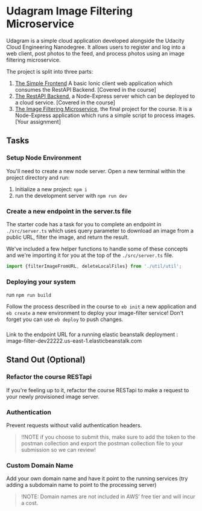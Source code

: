 # Udagram Image Filtering Microservice

Udagram is a simple cloud application developed alongside the Udacity Cloud Engineering Nanodegree. It allows users to register and log into a web client, post photos to the feed, and process photos using an image filtering microservice.

The project is split into three parts:
1. [The Simple Frontend](https://github.com/udacity/cloud-developer/tree/master/course-02/exercises/udacity-c2-frontend)
A basic Ionic client web application which consumes the RestAPI Backend. [Covered in the course]
2. [The RestAPI Backend](https://github.com/udacity/cloud-developer/tree/master/course-02/exercises/udacity-c2-restapi), a Node-Express server which can be deployed to a cloud service. [Covered in the course]
3. [The Image Filtering Microservice](https://github.com/udacity/cloud-developer/tree/master/course-02/project/image-filter-starter-code), the final project for the course. It is a Node-Express application which runs a simple script to process images. [Your assignment]

## Tasks

### Setup Node Environment

You'll need to create a new node server. Open a new terminal within the project directory and run:

1. Initialize a new project: `npm i`
2. run the development server with `npm run dev`

### Create a new endpoint in the server.ts file

The starter code has a task for you to complete an endpoint in `./src/server.ts` which uses query parameter to download an image from a public URL, filter the image, and return the result.

We've included a few helper functions to handle some of these concepts and we're importing it for you at the top of the `./src/server.ts`  file.

```typescript
import {filterImageFromURL, deleteLocalFiles} from './util/util';
```

### Deploying your system
run `npm run build`

Follow the process described in the course to `eb init` a new application and `eb create` a new environment to deploy your image-filter service! Don't forget you can use `eb deploy` to push changes.

### 
Link to the endpoint URL for a running elastic beanstalk deployment :
image-filter-dev22222.us-east-1.elasticbeanstalk.com 

## Stand Out (Optional)

### Refactor the course RESTapi

If you're feeling up to it, refactor the course RESTapi to make a request to your newly provisioned image server.

### Authentication

Prevent requests without valid authentication headers.
> !!NOTE if you choose to submit this, make sure to add the token to the postman collection and export the postman collection file to your submission so we can review!

### Custom Domain Name

Add your own domain name and have it point to the running services (try adding a subdomain name to point to the processing server)
> !NOTE: Domain names are not included in AWS’ free tier and will incur a cost.
